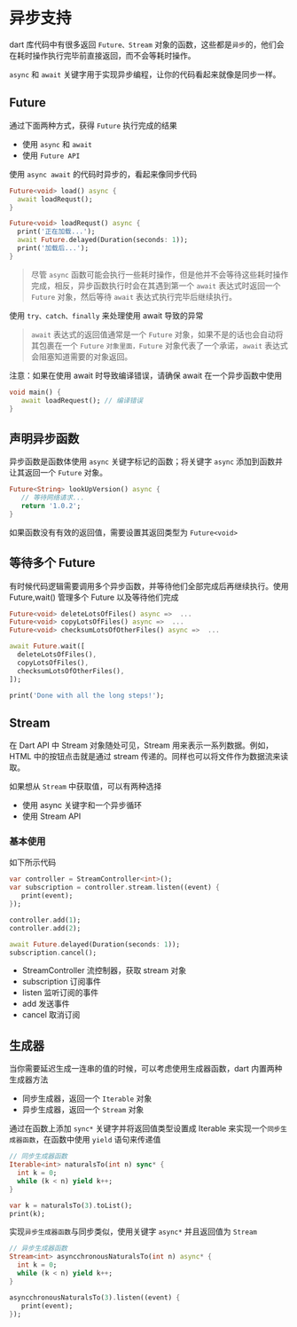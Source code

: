 # 异步支持

dart 库代码中有很多返回 `Future、Stream` 对象的函数，这些都是`异步`的，他们会在耗时操作执行完毕前直接返回，而不会等耗时操作。

`async` 和 `await` 关键字用于实现异步编程，让你的代码看起来就像是同步一样。

## Future 

通过下面两种方式，获得 `Future` 执行完成的结果

- 使用 `async` 和 `await`
- 使用 `Future API`

使用 `async await` 的代码时异步的，看起来像同步代码

```dart
Future<void> load() async {
  await loadRequst();
}

Future<void> loadRequst() async {
  print('正在加载...');
  await Future.delayed(Duration(seconds: 1));
  print('加载后...');
}
```

> 尽管 `async` 函数可能会执行一些耗时操作，但是他并不会等待这些耗时操作完成，相反，异步函数执行时会在其遇到第一个 `await` 表达式时返回一个 `Future` 对象，然后等待 `await` 表达式执行完毕后继续执行。

使用 `try、catch、finally` 来处理使用 await 导致的异常

> `await` 表达式的返回值通常是一个 `Future` 对象，如果不是的话也会自动将其包裹在一个 `Future` `对象里面，Future` 对象代表了一个承诺，`await` 表达式会阻塞知道需要的对象返回。

注意：如果在使用 await 时导致编译错误，请确保 await 在一个异步函数中使用

```dart
void main() {
   await loadRequest(); // 编译错误
}
```

## 声明异步函数

异步函数是函数体使用 `async` 关键字标记的函数；将关键字 `async` 添加到函数并让其返回一个 `Future` 对象。

```dart
Future<String> lookUpVersion() async {
   // 等待网络请求... 
   return '1.0.2';
}
```

如果函数没有有效的返回值，需要设置其返回类型为 `Future<void>`

## 等待多个 Future

有时候代码逻辑需要调用多个异步函数，并等待他们全部完成后再继续执行。使用 Future,wait() 管理多个 Future 以及等待他们完成

```dart
Future<void> deleteLotsOfFiles() async =>  ...
Future<void> copyLotsOfFiles() async =>  ...
Future<void> checksumLotsOfOtherFiles() async =>  ...

await Future.wait([
  deleteLotsOfFiles(),
  copyLotsOfFiles(),
  checksumLotsOfOtherFiles(),
]);

print('Done with all the long steps!');
```

## Stream

在 Dart API 中 Stream 对象随处可见，Stream 用来表示一系列数据。例如，HTML 中的按钮点击就是通过 stream 传递的。同样也可以将文件作为数据流来读取。

如果想从 `Stream` 中获取值，可以有两种选择

- 使用 async 关键字和一个异步循环
- 使用 Stream API

### 基本使用

如下所示代码

```dart
var controller = StreamController<int>();
var subscription = controller.stream.listen((event) {
   print(event);
});

controller.add(1);
controller.add(2);

await Future.delayed(Duration(seconds: 1));
subscription.cancel();
```

- StreamController 流控制器，获取 stream 对象
- subscription 订阅事件
- listen 监听订阅的事件
- add 发送事件
- cancel 取消订阅

## 生成器

当你需要延迟生成一连串的值的时候，可以考虑使用生成器函数，dart 内置两种生成器方法

- 同步生成器，返回一个 `Iterable` 对象
- 异步生成器，返回一个 `Stream` 对象

通过在函数上添加 `sync*` 关键字并将返回值类型设置成 Iterable 来实现一个`同步生成器函数`，在函数中使用 `yield` 语句来传递值

```dart
// 同步生成器函数
Iterable<int> naturalsTo(int n) sync* {
  int k = 0;
  while (k < n) yield k++;
}

var k = naturalsTo(3).toList();
print(k);
```

实现`异步生成器函数`与同步类似，使用关键字 `async*` 并且返回值为 `Stream`

```dart
// 异步生成器函数
Stream<int> asyncchronousNaturalsTo(int n) async* {
  int k = 0;
  while (k < n) yield k++;
}

asyncchronousNaturalsTo(3).listen((event) {
   print(event);
});
```

